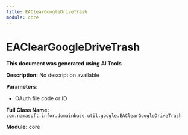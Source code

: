 ```yaml
---
title: EAClearGoogleDriveTrash
module: core
---
```



<div class='entity-flows'>

# EAClearGoogleDriveTrash

**This document was generated using AI Tools**

**Description:** No description available

**Parameters:**
- OAuth file code or ID

**Full Class Name:** `com.namasoft.infor.domainbase.util.google.EAClearGoogleDriveTrash`

**Module:** core


</div>

